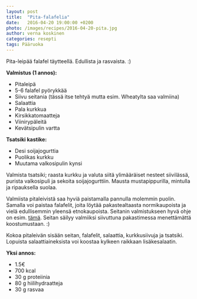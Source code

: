 ```yaml
---
layout: post
title:  "Pita-falafelia"
date:   2016-04-20 19:00:00 +0200
photo: /images/recipes/2016-04-20-pita.jpg
author: verna koskinen
categories: resepti
tags: Pääruoka
---
```


Pita-leipää falafel täytteellä. Edullista ja rasvaista. :)

**Valmistus (1 annos):**

- Pitaleipä
- 5-6 falafel pyörykkää
- Siivu seitania (tässä itse tehtyä mutta esim. Wheatylta saa valmiina)
- Salaattia
- Pala kurkkua
- Kirsikkatomaatteja
- Viinirypäleitä
- Kevätsipulin vartta

**Tsatsiki kastike:**

- Desi soijajogurttia
- Puolikas kurkku 
- Muutama valkosipulin kynsi

Valmista tsatsiki; raasta kurkku ja valuta siitä ylimääräiset nesteet siivilässä, purista valkosipuli ja sekoita soijajogurttiin. Mausta mustapippurilla, mintulla ja ripauksella suolaa.

Valmiista pitaleivistä saa hyviä paistamalla pannulla molemmin puolin. Samalla voi paistaa falafelit, joita löytää pakastealtaasta normikaupoista ja vielä edullisemmin yleensä etnokaupoista. Seitanin valmistukseen hyvä ohje on esim. [tämä](//chocochili.net/2008/12/vegaanin-joulukinkku/). Seitan säilyy valmiiksi siivuttuna pakastimessa menettämättä koostumustaan. :)

Kokoa pitaleivän sisään seitan, falafelit, salaattia, kurkkusiivuja ja tsatsiki. Lopuista salaattiaineksista voi koostaa kylkeen raikkaan lisäkesalaatin.

**Yksi annos:**

- 1.5€
- 700 kcal
- 30 g proteiinia
- 80 g hiilihydraatteja
- 30 g rasvaa
